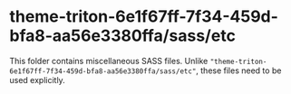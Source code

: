 # theme-triton-6e1f67ff-7f34-459d-bfa8-aa56e3380ffa/sass/etc

This folder contains miscellaneous SASS files. Unlike `"theme-triton-6e1f67ff-7f34-459d-bfa8-aa56e3380ffa/sass/etc"`, these files
need to be used explicitly.
